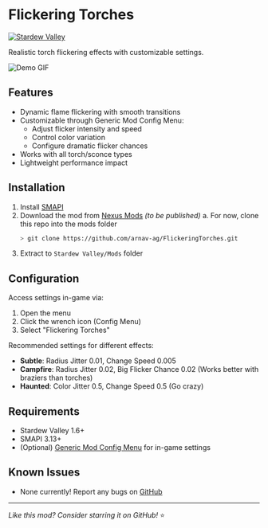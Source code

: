 # Flickering Torches

[![Stardew Valley](https://img.shields.io/badge/Stardew_Valley-1.6+-green.svg)](https://stardewvalley.net)

Realistic torch flickering effects with customizable settings.

![Demo GIF](demo/demo.gif)

## Features

- Dynamic flame flickering with smooth transitions
- Customizable through Generic Mod Config Menu:
  - Adjust flicker intensity and speed
  - Control color variation
  - Configure dramatic flicker chances
- Works with all torch/sconce types
- Lightweight performance impact

## Installation

1. Install [SMAPI](https://smapi.io)
2. Download the mod from [Nexus Mods]() *(to be published)*
    a. For now, clone this repo into the mods folder
    ```bash
    > git clone https://github.com/arnav-ag/FlickeringTorches.git
    ```
3. Extract to `Stardew Valley/Mods` folder

## Configuration

Access settings in-game via:
1. Open the menu
2. Click the wrench icon (Config Menu)
3. Select "Flickering Torches"

Recommended settings for different effects:
- **Subtle**: Radius Jitter 0.01, Change Speed 0.005
- **Campfire**: Radius Jitter 0.02, Big Flicker Chance 0.02 (Works better with braziers than torches)
- **Haunted**: Color Jitter 0.5, Change Speed 0.5 (Go crazy)

## Requirements

- Stardew Valley 1.6+
- SMAPI 3.13+
- (Optional) [Generic Mod Config Menu](https://www.nexusmods.com/stardewvalley/mods/5098) for in-game settings

## Known Issues

- None currently! Report any bugs on [GitHub](https://github.com/arnav-ag/FlickeringTorches/issues)

---

*Like this mod? Consider starring it on GitHub!* ⭐
